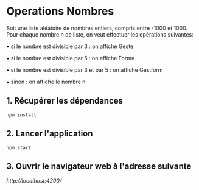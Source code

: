 # Operations Nombres

Soit une liste aléatoire de nombres entiers, compris entre -1000 et 1000. Pour chaque nombre n de liste, on veut effectuer les opérations suivantes:

• si le nombre est divisible par 3 : on affiche Geste

• si le nombre est divisible par 5 : on affiche Forme

• si le nombre est divisible par 3 et par 5 : on affiche Gestform

• sinon : on affiche le nombre n


## 1. Récupérer les dépendances

```
npm install
```

## 2. Lancer l'application

```
npm start
```

## 3. Ouvrir le navigateur web à l'adresse suivante

*http://localhost:4200/*
